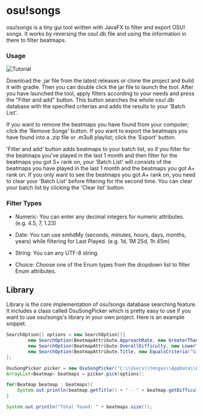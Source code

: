 osu!songs
========
osu!songs is a tiny gui tool written with JavaFX to filter and export OSU! songs. It works by reversing the osu!.db file and using the information in there to filter beatmaps.

### Usage
![Tutorial](http://i.imgur.com/jFlQf2S.gif)

Download the .jar file from the latest releases or clone the project and build it with gradle. Then you can double click the jar file to launch the tool. After you have launched the tool, apply filters according to your needs and press the "Filter and add" button. This button searches the whole osu!.db database with the specified criterias and adds the results to your 'Batch List'.

If you want to remove the beatmaps you have found from your computer; click the 'Remove Songs' button.
If you want to export the beatmaps you have found into a .zip file or .m3u8 playlist; click the 'Export' button.

'Filter and add' button adds beatmaps to your batch list, so if you filter for the beatmaps you've played in the last 1 month and then filter for the beatmaps you got S+ rank on, your 'Batch List' will consists of the beatmaps you have played in the last 1 month and the beatmaps you got A+ rank on. If you only want to see the beatmaps you got A+ rank on, you need to clear your 'Batch List' before filtering for the second time. You can clear your batch list by clicking the 'Clear list' button.

### Filter Types

- Numeric: You can enter any decimal integers for numeric attributes. (e.g. 4.5, 7, 1.23)

- Date: You can use smhdMy (seconds, minutes, hours, days, months, years) while filtering for Last Played. (e.g. 1d, 1M 25d, 1h 45m)

- String: You can any UTF-8 string.

- Choice: Choose one of the Enum types from the dropdown list to filter Enum attributes.

## Library

Library is the core implementation of osu!songs database searching feature. It includes a class called OsuSongPicker which is pretty easy to use if you want to use osu!songs's library in your own project. Here is an example snippet.

```java
SearchOption[] options = new SearchOption[]{
		new SearchOption(BeatmapAttribute.ApproachRate, new GreaterThanOrEqual(8.0f)),
		new SearchOption(BeatmapAttribute.OverallDifficulty, new LowerThanOrEqual(5.0f)),
		new SearchOption(BeatmapAttribute.Title, new EqualsCriteria("Gigantic O.T.N"))
};

OsuSongPicker picker = new OsuSongPicker("C:\\Users\\Yengas\\AppData\\Local\\osu!");
ArrayList<Beatmap> beatmaps = picker.pick(options);

for(Beatmap beatmap : beatmaps){
	System.out.println(beatmap.getTitle() + " - " + beatmap.getDifficulty());
}

System.out.println("Total found: " + beatmaps.size());
```
